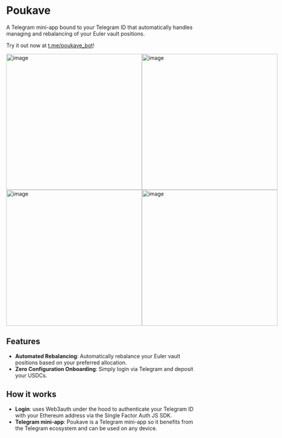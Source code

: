 # Poukave

A Telegram mini-app bound to your Telegram ID that automatically handles managing and rebalancing of your Euler vault positions.

Try it out now at [t.me/poukave_bot](https://t.me/poukave_bot/rebalencer)!

<div style="display: flex; justify-content: start; width: 100%">
  <img alt="image" width="360px" src="https://github.com/user-attachments/assets/f0858188-8ba6-4988-9b1d-f5efaf22a40b">
  <img alt="image" width="360px" src="https://github.com/user-attachments/assets/9fd11241-816b-4e49-b4cb-790e0ccac2e1">
</div>

<div style="display: flex; justify-content: start; width: 100%">
  <img alt="image" width="360px" src="https://github.com/user-attachments/assets/0e2c69d5-5c84-4311-a726-ac84b5698120">
  <img alt="image" width="360px" src="https://github.com/user-attachments/assets/7f2bda62-787e-44aa-977e-da1136b66d41">
</div>

## Features

- **Automated Rebalancing**: Automatically rebalance your Euler vault positions based on your preferred allocation.
- **Zero Configuration Onboarding**: Simply login via Telegram and deposit your USDCs.

## How it works

- **Login**: uses Web3auth under the hood to authenticate your Telegram ID with your Ethereum address via the Single Factor Auth JS SDK.
- **Telegram mini-app**: Poukave is a Telegram mini-app so it benefits from the Telegram ecosystem and can be used on any device.
